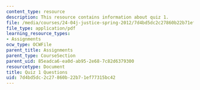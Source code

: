 ```yaml
---
content_type: resource
description: This resource contains information about quiz 1.
file: /media/courses/24-04j-justice-spring-2012/7d4bd5dc2c27860b22b71ef77315bc42_MIT24_04JS12_quiz1.pdf
file_type: application/pdf
learning_resource_types:
- Assignments
ocw_type: OCWFile
parent_title: Assignments
parent_type: CourseSection
parent_uid: 85eadca6-ea0d-ab95-2e68-7c82d6379300
resourcetype: Document
title: Quiz 1 Questions
uid: 7d4bd5dc-2c27-860b-22b7-1ef77315bc42
---
```

